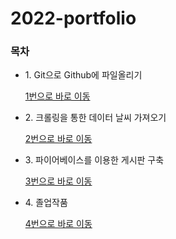 # 2022-portfolio

<h3>목차</h3>

* <p>1. Git으로 Github에 파일올리기</p>

  [1번으로 바로 이동](https://github.com/wodbs3855/2022-portfolio/tree/main/1.%20Git%EC%9D%84%20%EC%9D%B4%EC%9A%A9%ED%95%9C%20Github%EC%97%90%20%ED%8C%8C%EC%9D%BC%20%EC%98%AC%EB%A6%AC%EA%B8%B0) <br>

* <p>2. 크롤링을 통한 데이터 날씨 가져오기</p>

  [2번으로 바로 이동](https://github.com/wodbs3855/2022-portfolio/tree/main/2.%20%ED%81%AC%EB%A1%A4%EB%A7%81%EC%9D%84%20%ED%86%B5%ED%95%9C%20%EB%82%A0%EC%94%A8%20%EC%A0%95%EB%B3%B4%EA%B0%80%EC%A0%B8%EC%98%A4%EA%B8%B0) <br>

* <p>3. 파이어베이스를 이용한 게시판 구축</p>

  [3번으로 바로 이동](https://github.com/wodbs3855/2022-portfolio/tree/main/3.%20%ED%8C%8C%EC%9D%B4%EC%96%B4%EB%B2%A0%EC%9D%B4%EC%8A%A4%EB%A5%BC%20%EC%9D%B4%EC%9A%A9%ED%95%9C%20%EA%B2%8C%EC%8B%9C%ED%8C%90%20%EB%A7%8C%EB%93%A4%EA%B8%B0) <br>


* <p>4. 졸업작품</p>

  [4번으로 바로 이동](https://github.com/wodbs3855/2022-portfolio/tree/main/graduationwork) <br>


